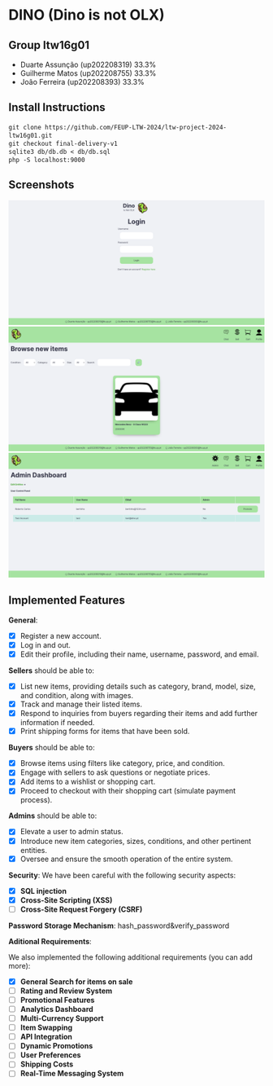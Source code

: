 # DINO (Dino is not OLX)

## Group ltw16g01

- Duarte Assunção (up202208319) 33.3%
- Guilherme Matos (up202208755) 33.3%
- João Ferreira (up202208393) 33.3%

## Install Instructions

    git clone https://github.com/FEUP-LTW-2024/ltw-project-2024-ltw16g01.git
    git checkout final-delivery-v1
    sqlite3 db/db.db < db/db.sql
    php -S localhost:9000

## Screenshots

![img](<login page.png>)  
![img](<browse page.png>)  
![img](<admin page.png>)  

## Implemented Features

**General**:

- [x] Register a new account.
- [x] Log in and out.
- [x] Edit their profile, including their name, username, password, and email.

**Sellers**  should be able to:

- [x] List new items, providing details such as category, brand, model, size, and condition, along with images.
- [x] Track and manage their listed items.
- [x] Respond to inquiries from buyers regarding their items and add further information if needed.
- [x] Print shipping forms for items that have been sold.

**Buyers**  should be able to:

- [x] Browse items using filters like category, price, and condition.
- [x] Engage with sellers to ask questions or negotiate prices.
- [x] Add items to a wishlist or shopping cart.
- [x] Proceed to checkout with their shopping cart (simulate payment process).

**Admins**  should be able to:

- [x] Elevate a user to admin status.
- [x] Introduce new item categories, sizes, conditions, and other pertinent entities.
- [x] Oversee and ensure the smooth operation of the entire system.

**Security**:
We have been careful with the following security aspects:

- [x] **SQL injection**
- [x] **Cross-Site Scripting (XSS)**
- [ ] **Cross-Site Request Forgery (CSRF)**

**Password Storage Mechanism**: hash_password&verify_password

**Aditional Requirements**:

We also implemented the following additional requirements (you can add more):
- [X] **General Search for items on sale**
- [ ] **Rating and Review System**
- [ ] **Promotional Features**
- [ ] **Analytics Dashboard**
- [ ] **Multi-Currency Support**
- [ ] **Item Swapping**
- [ ] **API Integration**
- [ ] **Dynamic Promotions**
- [ ] **User Preferences**
- [ ] **Shipping Costs**
- [ ] **Real-Time Messaging System**
